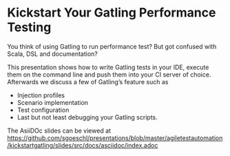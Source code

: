 # Kickstart Your Gatling Performance Testing

You think of using Gatling to run performance test? But got confused with Scala, DSL and documentation? 

This presentation shows how to write Gatling tests in your IDE, execute them on the command line and push them into your CI server of choice. Afterwards we discuss a few of Gatling’s feature such as 

* Injection profiles
* Scenario implementation
* Test configuration 
* Last but not least debugging your Gatling scripts.

The AsiiDOc slides can be viewed at https://github.com/sgoeschl/presentations/blob/master/agiletestautomation/kickstartgatling/slides/src/docs/asciidoc/index.adoc
